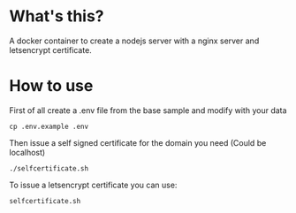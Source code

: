 # What's this?

A docker container to create a nodejs server with a nginx server and letsencrypt certificate.

# How to use

First of all create a .env file from the base sample and modify with your data

```
cp .env.example .env
```

Then issue a self signed certificate for the domain you need (Could be localhost)

```
./selfcertificate.sh
```

To issue a letsencrypt certificate you can use:

```
selfcertificate.sh
```
